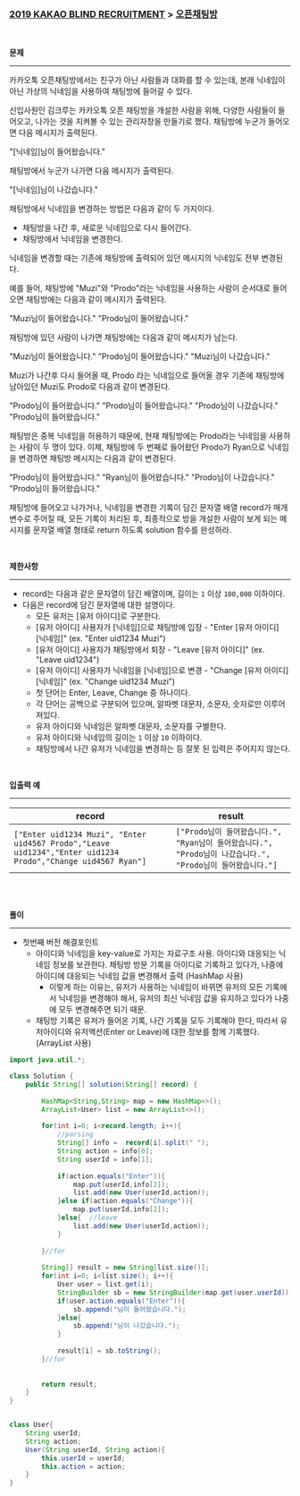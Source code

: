 

### [2019 KAKAO BLIND RECRUITMENT](https://programmers.co.kr/learn/challenges) > [오픈채팅방](https://programmers.co.kr/learn/courses/30/lessons/42888#)

<br>

<b>문제</b>

---

카카오톡 오픈채팅방에서는 친구가 아닌 사람들과 대화를 할 수 있는데, 본래 닉네임이 아닌 가상의 닉네임을 사용하여 채팅방에 들어갈 수 있다.

신입사원인 김크루는 카카오톡 오픈 채팅방을 개설한 사람을 위해, 다양한 사람들이 들어오고, 나가는 것을 지켜볼 수 있는 관리자창을 만들기로 했다. 채팅방에 누군가 들어오면 다음 메시지가 출력된다.

"[닉네임]님이 들어왔습니다."

채팅방에서 누군가 나가면 다음 메시지가 출력된다.

"[닉네임]님이 나갔습니다."

채팅방에서 닉네임을 변경하는 방법은 다음과 같이 두 가지이다.

- 채팅방을 나간 후, 새로운 닉네임으로 다시 들어간다.
- 채팅방에서 닉네임을 변경한다.

닉네임을 변경할 때는 기존에 채팅방에 출력되어 있던 메시지의 닉네임도 전부 변경된다.

예를 들어, 채팅방에 "Muzi"와 "Prodo"라는 닉네임을 사용하는 사람이 순서대로 들어오면 채팅방에는 다음과 같이 메시지가 출력된다.

"Muzi님이 들어왔습니다."
"Prodo님이 들어왔습니다."

채팅방에 있던 사람이 나가면 채팅방에는 다음과 같이 메시지가 남는다.

"Muzi님이 들어왔습니다."
"Prodo님이 들어왔습니다."
"Muzi님이 나갔습니다."

Muzi가 나간후 다시 들어올 때, Prodo 라는 닉네임으로 들어올 경우 기존에 채팅방에 남아있던 Muzi도 Prodo로 다음과 같이 변경된다.

"Prodo님이 들어왔습니다."
"Prodo님이 들어왔습니다."
"Prodo님이 나갔습니다."
"Prodo님이 들어왔습니다."

채팅방은 중복 닉네임을 허용하기 때문에, 현재 채팅방에는 Prodo라는 닉네임을 사용하는 사람이 두 명이 있다. 이제, 채팅방에 두 번째로 들어왔던 Prodo가 Ryan으로 닉네임을 변경하면 채팅방 메시지는 다음과 같이 변경된다.

"Prodo님이 들어왔습니다."
"Ryan님이 들어왔습니다."
"Prodo님이 나갔습니다."
"Prodo님이 들어왔습니다."

채팅방에 들어오고 나가거나, 닉네임을 변경한 기록이 담긴 문자열 배열 record가 매개변수로 주어질 때, 모든 기록이 처리된 후, 최종적으로 방을 개설한 사람이 보게 되는 메시지를 문자열 배열 형태로 return 하도록 solution 함수를 완성하라.

<br>

<b>제한사항</b>

---

- record는 다음과 같은 문자열이 담긴 배열이며, 길이는 `1` 이상 `100,000` 이하이다.
- 다음은 record에 담긴 문자열에 대한 설명이다.
  - 모든 유저는 [유저 아이디]로 구분한다.
  - [유저 아이디] 사용자가 [닉네임]으로 채팅방에 입장 - "Enter [유저 아이디] [닉네임]" (ex. "Enter uid1234 Muzi")
  - [유저 아이디] 사용자가 채팅방에서 퇴장 - "Leave [유저 아이디]" (ex. "Leave uid1234")
  - [유저 아이디] 사용자가 닉네임을 [닉네임]으로 변경 - "Change [유저 아이디] [닉네임]" (ex. "Change uid1234 Muzi")
  - 첫 단어는 Enter, Leave, Change 중 하나이다.
  - 각 단어는 공백으로 구분되어 있으며, 알파벳 대문자, 소문자, 숫자로만 이루어져있다.
  - 유저 아이디와 닉네임은 알파벳 대문자, 소문자를 구별한다.
  - 유저 아이디와 닉네임의 길이는 `1` 이상 `10` 이하이다.
  - 채팅방에서 나간 유저가 닉네임을 변경하는 등 잘못 된 입력은 주어지지 않는다.

<br>

<b>입출력 예</b>

---

| record                                                       | result                                                       |
| ------------------------------------------------------------ | ------------------------------------------------------------ |
| `["Enter uid1234 Muzi", "Enter uid4567 Prodo","Leave uid1234","Enter uid1234 Prodo","Change uid4567 Ryan"]` | `["Prodo님이 들어왔습니다.", "Ryan님이 들어왔습니다.", "Prodo님이 나갔습니다.", "Prodo님이 들어왔습니다."]` |

<br>

<br>

<b>풀이</b>

---

- 첫번째 버전 해결포인트
  - 아이디와 닉네임을 key-value로 가지는 자료구조 사용. 아이디와 대응되는 닉네임 정보를 보관한다. 채팅방 방문 기록을 아이디로 기록하고 있다가, 나중에 아이디에 대응되는 닉네임 값을 변경해서 출력 (HashMap 사용)
    - 이렇게 하는 이유는, 유저가 사용하는 닉네임이 바뀌면 유저의 모든 기록에서 닉네임을 변경해야 해서, 유저의 최신 닉네임 값을 유지하고 있다가 나중에 모두 변경해주면 되기 때문.
  - 채팅방 기록은 유저가 들어온 기록, 나간 기록을 모두 기록해야 한다, 따라서 유저아이디와 유저액션(Enter or Leave)에 대한 정보를 함께 기록했다. (ArrayList 사용)

```java
import java.util.*;

class Solution {
    public String[] solution(String[] record) {
        
        HashMap<String,String> map = new HashMap<>();
        ArrayList<User> list = new ArrayList<>();
        
        for(int i=0; i<record.length; i++){
            //parsing
            String[] info =  record[i].split(" ");
            String action = info[0];
            String userId = info[1];
            
            if(action.equals("Enter")){
                map.put(userId,info[2]);
                list.add(new User(userId,action));
            }else if(action.equals("Change")){
                map.put(userId,info[2]);
            }else{  //leave
                list.add(new User(userId,action));
            }
            
        }//for
        
        String[] result = new String[list.size()];
        for(int i=0; i<list.size(); i++){
            User user = list.get(i);
            StringBuilder sb = new StringBuilder(map.get(user.userId));
            if(user.action.equals("Enter")){
                sb.append("님이 들어왔습니다.");
            }else{
                sb.append("님이 나갔습니다.");
            }
            
            result[i] = sb.toString();
        }//for
        
        
        return result;
    }
}


class User{
    String userId;
    String action;
    User(String userId, String action){
        this.userId = userId;
        this.action = action;
    }
}
```

<br>

